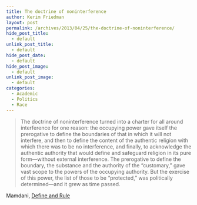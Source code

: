 ```yaml
---
title: The doctrine of noninterference
author: Kerim Friedman
layout: post
permalink: /archives/2013/04/25/the-doctrine-of-noninterference/
hide_post_title:
  - default
unlink_post_title:
  - default
hide_post_date:
  - default
hide_post_image:
  - default
unlink_post_image:
  - default
categories:
  - Academic
  - Politics
  - Race
---
```

> The doctrine of noninterference turned into a charter for all around interference for one reason: the occupying power gave itself the prerogative to define the boundaries of that in which it will not interfere, and then to define the content of the authentic religion with which there was to be no interference, and finally, to acknowledge the authentic authority that would define and safeguard religion in its pure form—without external interference. The prerogative to define the boundary, the substance and the authority of the “customary,” gave vast scope to the powers of the occupying authority. But the exercise of this power, the list of those to be “protected,” was politically determined—and it grew as time passed.

Mamdani, <a href="http://www.amazon.com/gp/product/B009S9ZF4U/ref=as_li_ss_tl?ie=UTF8&camp=1789&creative=390957&creativeASIN=B009S9ZF4U&linkCode=as2&tag=httpkerimoxus-20" onclick="_gaq.push(['_trackEvent', 'outbound-article', 'http://www.amazon.com/gp/product/B009S9ZF4U/ref=as_li_ss_tl?ie=UTF8&camp=1789&creative=390957&creativeASIN=B009S9ZF4U&linkCode=as2&tag=httpkerimoxus-20', 'Define and Rule']);" >Define and Rule</a>

